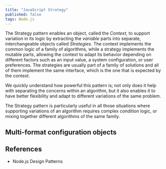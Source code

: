 ```yaml
---
title: "JavaScript Strategy"
published: false
tags: Node.js
---
```


The Strategy pattern enables an object, called the *Context*, to support
variation in its logic by extracting the *variable* parts into separate,
interchangeable objects called *Strategies*. The context implements the common
logic of a family of algorithms, while a strategy implements the mutable parts,
allowing the context to adapt its behavior depending on different factors such
as an input value, a system configuration, or user preferences. The strategies
are usually part of a family of solutions and all of them implement the same
interface, which is the one that is expected by the context.

We quickly understand how powerful this pattern is; not only does it help with
separating the concerns within an algorithm, but it also enables it to have
better flexibility and adapt to different variations of the same problem.

The Strategy pattern is particularly useful in all those situations where
supporting variations of an algorithm requires complex condition logic, or
mixing together different algorithms of the same family.

## Multi-format configuration objects



## References

- Node.js Design Patterns
